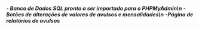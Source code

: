 ***- Banco de Dados SQL pronto a ser importado para o PHPMyAdmin\n***
***-Botões de alterações de valores de avulsos e mensalidades\n***
***-Página de relatórios de avulsos***
